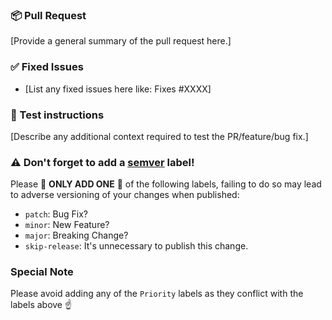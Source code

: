 ### 📦 Pull Request

[Provide a general summary of the pull request here.]

### ✅ Fixed Issues

- [List any fixed issues here like: Fixes #XXXX]

### 🚨 Test instructions

[Describe any additional context required to test the PR/feature/bug fix.]

### ⚠️ Don't forget to add a [semver](https://semver.org/) label! 
Please 🚨 **ONLY ADD ONE** 🚨 of the following labels, failing to do so may lead to adverse versioning of your changes when published:
- `patch`: Bug Fix?
- `minor`: New Feature?
- `major`: Breaking Change?
- `skip-release`: It's unnecessary to publish this change.

### Special Note
Please avoid adding any of the `Priority` labels as they conflict with the labels above ☝️

